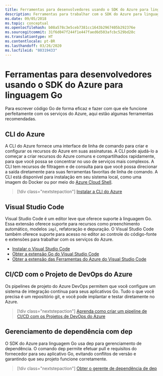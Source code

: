 ```yaml
---
title: Ferramentas para desenvolvedores usando o SDK do Azure para linguagem Go
description: Ferramentas para trabalhar com o SDK do Azure para linguagem Go e serviços do Azure
ms.date: 09/05/2018
ms.topic: conceptual
ms.openlocfilehash: b08a578c3e5ceb7381cc1643b2967405b292376e
ms.sourcegitcommit: 31f6d047f244f1e447faed6d503afcbc529bd28c
ms.translationtype: HT
ms.contentlocale: pt-BR
ms.lasthandoff: 03/26/2020
ms.locfileid: "80319433"
---
```

# <a name="tools-for-developers-using-the-azure-sdk-for-go"></a>Ferramentas para desenvolvedores usando o SDK do Azure para linguagem Go

Para escrever código Go de forma eficaz e fazer com que ele funcione perfeitamente com os serviços do Azure, aqui estão algumas ferramentas recomendadas.

## <a name="azure-cli"></a>CLI do Azure

A CLI do Azure fornece uma interface de linha de comando para criar e configurar os recursos do Azure em suas assinaturas. A CLI pode ajudá-lo a começar a criar recursos do Azure comuns e compartilhados rapidamente, para que você possa se concentrar no uso de serviços mais complexos. A CLI tem recursos de filtragem e de consulta para que você possa direcionar a saída diretamente para suas ferramentas favoritas de linha de comando. A CLI está disponível para instalação em seu sistema local, como uma imagem do Docker ou por meio do [Azure Cloud Shell](https://docs.microsoft.com/azure/cloud-shell/overview).

> [!div class="nextstepaction"]
> [Instalar a CLI do Azure](/cli/azure/install-azure-cli)

## <a name="visual-studio-code"></a>Visual Studio Code

Visual Studio Code é um editor leve que oferece suporte à linguagem Go. Essa extensão oferece suporte para recursos como preenchimento automático, modelos `impl`, refatoração e depuração. O Visual Studio Code também oferece suporte para acesso no editor ao controle do código-fonte e extensões para trabalhar com os serviços do Azure.

* [Instalar o Visual Studio Code](https://code.visualstudio.com/Download)
* [Obter a extensão Go do Visual Studio Code](https://code.visualstudio.com/docs/languages/go)
* [Obter a extensão das Ferramentas do Azure do Visual Studio Code](https://marketplace.visualstudio.com/items?itemName=ms-vscode.vscode-azureextensionpack)

## <a name="cicd-with-azure-devops-project"></a>CI/CD com o Projeto de DevOps do Azure

Os pipelines de projeto do Azure DevOps permitem que você configure um sistema de integração contínua para seus aplicativos Go. Tudo o que você precisa é um repositório git, e você pode implantar e testar diretamente no Azure.

> [!div class="nextstepaction"]
> [Aprenda como criar um pipeline de CI/CD com os Projetos de DevOps do Azure](/azure/devops-project/azure-devops-project-go)

## <a name="dependency-management-with-dep"></a>Gerenciamento de dependência com dep

O SDK do Azure para linguagem Go usa dep para gerenciamento de dependência. O comando dep permite efetuar pull e requisitos do fornecedor para seu aplicativo Go, evitando conflitos de versão e garantindo que seu projeto funcione corretamente.

> [!div class="nextstepaction"]
> [Obter o gerente de dependência de dep](https://github.com/golang/dep)
